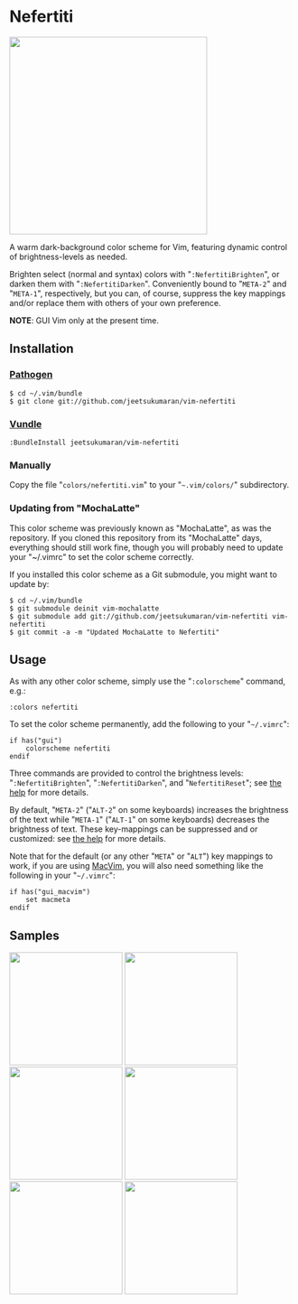 # Nefertiti


<a href="http://jeetworks.org/wp-content/uploads/vim-nefertiti_1.png" target="_blank"><img src="http://jeetworks.org/wp-content/uploads/vim-nefertiti_1.png" width=350 /></a>

A warm dark-background color scheme for Vim, featuring dynamic control of
brightness-levels as needed.

Brighten select (normal and syntax) colors with "`:NefertitiBrighten`", or
darken them with "`:NefertitiDarken`". Conveniently bound to "`META-2`" and
"`META-1`", respectively, but you can, of course, suppress the key mappings
and/or replace them with others of your own preference.

**NOTE**: GUI Vim only at the present time.

## Installation

### [Pathogen](https://github.com/tpope/vim-pathogen)

    $ cd ~/.vim/bundle
    $ git clone git://github.com/jeetsukumaran/vim-nefertiti

### [Vundle](https://github.com/gmarik/vundle.git)

    :BundleInstall jeetsukumaran/vim-nefertiti

### Manually

Copy the file "`colors/nefertiti.vim`" to your "`~.vim/colors/`"
subdirectory.

### Updating from "MochaLatte"

This color scheme was previously known as "MochaLatte", as was the repository. If you cloned this repository from its "MochaLatte" days, everything should still work fine, though you will probably need to update your "~/.vimrc" to set the color scheme correctly.

If you installed this color scheme as a Git submodule, you might want to update by:

    $ cd ~/.vim/bundle
    $ git submodule deinit vim-mochalatte
    $ git submodule add git://github.com/jeetsukumaran/vim-nefertiti vim-nefertiti
    $ git commit -a -m "Updated MochaLatte to Nefertiti"

## Usage

As with any other color scheme, simply use the "`:colorscheme`" command, e.g.:

    :colors nefertiti

To set the color scheme permanently, add the following to your "`~/.vimrc`":

    if has("gui")
        colorscheme nefertiti
    endif

Three commands are provided to control the brightness levels: "`:NefertitiBrighten`", "`:NefertitiDarken`", and "`NefertitiReset`"; see [the help](https://github.com/jeetsukumaran/vim-nefertiti/blob/master/doc/nefertiti.txt) for more details.

By default, "`META-2`" ("`ALT-2`" on some keyboards) increases the brightness of the text while "`META-1`" ("`ALT-1`" on some keyboards) decreases the brightness of text. These key-mappings can be suppressed and or customized: see [the help](https://github.com/jeetsukumaran/vim-nefertiti/blob/master/doc/nefertiti.txt) for more details.

Note that for the default (or any other "`META`" or "`ALT`") key mappings to
work, if you are using [MacVim](https://code.google.com/p/macvim/), you will
also need something like the following in your "`~/.vimrc`":

    if has("gui_macvim")
        set macmeta
    endif

## Samples

<a href="http://jeetworks.org/wp-content/uploads/vim-nefertiti_1.png" target="_blank"><img src="http://jeetworks.org/wp-content/uploads/vim-nefertiti_1.png" width=200 /></a>
<a href="http://jeetworks.org/wp-content/uploads/vim-nefertiti_2.png" target="_blank"><img src="http://jeetworks.org/wp-content/uploads/vim-nefertiti_2.png" width=200 /></a>
<a href="http://jeetworks.org/wp-content/uploads/vim-nefertiti_3.png" target="_blank"><img src="http://jeetworks.org/wp-content/uploads/vim-nefertiti_3.png" width=200 /></a>
<a href="http://jeetworks.org/wp-content/uploads/vim-nefertiti_4.png" target="_blank"><img src="http://jeetworks.org/wp-content/uploads/vim-nefertiti_4.png" width=200 /></a>
<a href="http://jeetworks.org/wp-content/uploads/vim-nefertiti_5.png" target="_blank"><img src="http://jeetworks.org/wp-content/uploads/vim-nefertiti_5.png" width=200 /></a>
<a href="http://jeetworks.org/wp-content/uploads/vim-nefertiti_6.png" target="_blank"><img src="http://jeetworks.org/wp-content/uploads/vim-nefertiti_6.png" width=200 /></a>
